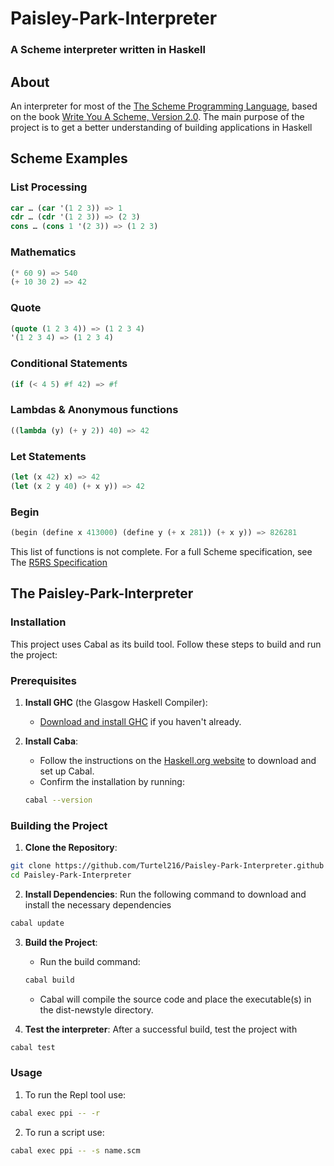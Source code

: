 # Paisley-Park-Interpreter

### A Scheme interpreter written in Haskell

## About 

An interpreter for most of the [The Scheme Programming Language](https://www.scheme.org/), based on the book [Write You A Scheme, Version 2.0](https://wespiser.com/writings/wyas/00_overview.html). The main purpose of the project is to get a better understanding of building applications in Haskell

## Scheme Examples

### List Processing

```lisp
car … (car '(1 2 3)) => 1
cdr … (cdr '(1 2 3)) => (2 3)
cons … (cons 1 '(2 3)) => (1 2 3)
```

### Mathematics

```lisp
(* 60 9) => 540
(+ 10 30 2) => 42
```

### Quote

```lisp
(quote (1 2 3 4)) => (1 2 3 4)
'(1 2 3 4) => (1 2 3 4)
```

### Conditional Statements

```lisp
(if (< 4 5) #f 42) => #f
```

### Lambdas & Anonymous functions

```lisp
((lambda (y) (+ y 2)) 40) => 42
```

### Let Statements

```lisp
(let (x 42) x) => 42
(let (x 2 y 40) (+ x y)) => 42
```

### Begin

```lisp
(begin (define x 413000) (define y (+ x 281)) (+ x y)) => 826281
```

This list of functions is not complete. For a full Scheme specification, see The [R5RS Specification](https://github.com/write-you-a-scheme-v2/scheme/blob/master/sources/r5rs.pdf)

## The Paisley-Park-Interpreter

### Installation

This project uses Cabal as its build tool. Follow these steps to build and run the project:

### Prerequisites

1. **Install GHC** (the Glasgow Haskell Compiler):
    - [Download and install GHC](https://www.haskell.org/downloads/) if you haven't already.

2. **Install Caba**:
    - Follow the instructions on the [Haskell.org website](https://www.haskell.org/cabal/) to download and set up Cabal.
    - Confirm the installation by running:
    ```bash
    cabal --version
    ```

### Building the Project 

1. **Clone the Repository**:

```bash
git clone https://github.com/Turtel216/Paisley-Park-Interpreter.github
cd Paisley-Park-Interpreter
```

2. **Install Dependencies**: Run the following command to download and install the necessary dependencies

```bash 
cabal update
```

3. **Build the Project**:

    - Run the build command:
    ```bash 
    cabal build
    ```
    - Cabal will compile the source code and place the executable(s) in the dist-newstyle directory.

4. **Test the interpreter**: After a successful build, test the project with 

```bash 
cabal test
```

### Usage 

1. To run the Repl tool use:

```bash 
cabal exec ppi -- -r
```

2. To run a script use:

```bash
cabal exec ppi -- -s name.scm
```
